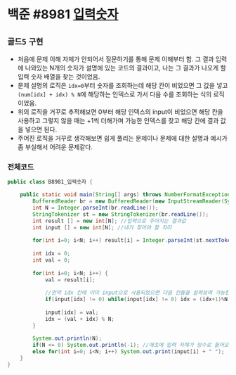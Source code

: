 # 백준 #8981 [입력숫자](https://www.acmicpc.net/problem/8981)
`골드5` `구현`
---
- 처음에 문제 이해 자체가 안되어서 질문하기를 통해 문제 이해부터 함. 그 결과 입력에 나와있는 N개의 숫자가 설명에 있는 코드의 결과이고, 나는 그 결과가 나오게 할 입력 숫자 배열을 찾는 것이었음.
- 문제 설명의 로직은 `idx=0`부터 숫자를 조회하는데 해당 칸이 비었으면 그 값을 넣고 `(num[idx] + idx) % N`에 해당하는 인덱스로 가서 다음 수를 조회하는 식의 로직이었음.
- 위의 로직을 거꾸로 추적해보면 0부터 해당 인덱스의 input이 비었으면 해당 칸을 사용하고 그렇지 않을 때는 +1씩 더해가며 가능한 인덱스를 찾고 해당 칸에 결과 값을 넣으면 된다.
- 주어진 로직을 거꾸로 생각해보면 쉽게 풀리는 문제이나 문제에 대한 설명과 예시가 좀 부실해서 어려운 문제같다.

### 전체코드
```java
public class B8981_입력숫자 {

	public static void main(String[] args) throws NumberFormatException, IOException {
		BufferedReader br = new BufferedReader(new InputStreamReader(System.in));
		int N = Integer.parseInt(br.readLine());
		StringTokenizer st = new StringTokenizer(br.readLine());
		int result [] = new int[N]; //입력으로 주어지는 결과값
		int input [] = new int[N]; //내가 찾아야 할 자리
		
		for(int i=0; i<N; i++) result[i] = Integer.parseInt(st.nextToken());
		
		int idx = 0;
		int val = 0;
		
		for(int i=0; i<N; i++) {
			val = result[i];
			
			//만약 idx 칸에 이미 input으로 사용되었으면 다음 칸들을 살펴보며 가능한 칸을 찾음
			if(input[idx] != 0) while(input[idx] != 0) idx = (idx+1)%N;
			
			input[idx] = val;
			idx = (val + idx) % N;
		}
		
		System.out.println(N);
		if(N <= 0) System.out.println(-1); //애초에 입력 자체가 양수로 들어오는데 이건 왜 있는지 모르겠다
		else for(int i=0; i<N; i++) System.out.print(input[i] + " ");
	}
}
```
